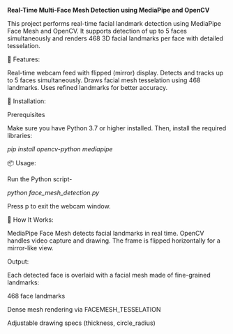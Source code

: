 **Real-Time Multi-Face Mesh Detection using MediaPipe and OpenCV**

This project performs real-time facial landmark detection using MediaPipe Face Mesh and OpenCV. It supports detection of up to 5 faces simultaneously and renders 468 3D facial landmarks per face with detailed tesselation.


🔧 Features:

Real-time webcam feed with flipped (mirror) display.
Detects and tracks up to 5 faces simultaneously.
Draws facial mesh tesselation using 468 landmarks.
Uses refined landmarks for better accuracy.

🚀 Installation:

Prerequisites

Make sure you have Python 3.7 or higher installed. Then, install the required libraries:

_pip install opencv-python mediapipe_

📦 Usage:

Run the Python script-

_python face_mesh_detection.py_

Press p to exit the webcam window.

🧠 How It Works:

MediaPipe Face Mesh detects facial landmarks in real time.
OpenCV handles video capture and drawing.
The frame is flipped horizontally for a mirror-like view.

Output:

Each detected face is overlaid with a facial mesh made of fine-grained landmarks:

468 face landmarks

Dense mesh rendering via FACEMESH_TESSELATION

Adjustable drawing specs (thickness, circle_radius)

